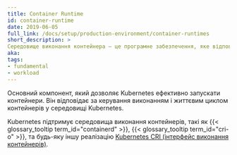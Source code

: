 ```yaml
---
title: Container Runtime
id: container-runtime
date: 2019-06-05
full_link: /docs/setup/production-environment/container-runtimes
short_description: >
Середовище виконання контейнера — це програмне забезпечення, яке відповідає за запуск та виконання контейнерів.
aka:
tags:
- fundamental
- workload
---
```

 Основний компонент, який дозволяє Kubernetes ефективно запускати контейнери. Він відповідає за керування виконанням і життєвим циклом контейнерів у середовищі Kubernetes.

<!--more-->

Kubernetes підтримує середовища виконання контейнерів, такі як
{{< glossary_tooltip term_id="containerd" >}}, {{< glossary_tooltip term_id="cri-o" >}}, та будь-яку іншу реалізацію [Kubernetes CRI (інтерфейс виконання контейнерів)](https://github.com/kubernetes/community/blob/master/contributors/devel/sig-node/container-runtime-interface.md).
